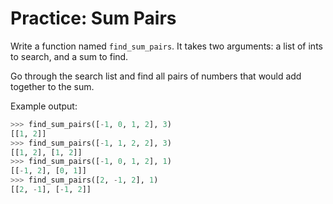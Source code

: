 # Practice: Sum Pairs
Write a function named `find_sum_pairs`.
It takes two arguments:
a list of ints to search, and a sum to find.

Go through the search list and find all pairs of numbers that would add together to the sum.

Example output:
```python
>>> find_sum_pairs([-1, 0, 1, 2], 3)
[[1, 2]]
>>> find_sum_pairs([-1, 1, 2, 2], 3)
[[1, 2], [1, 2]]
>>> find_sum_pairs([-1, 0, 1, 2], 1)
[[-1, 2], [0, 1]]
>>> find_sum_pairs([2, -1, 2], 1)
[[2, -1], [-1, 2]]
```
